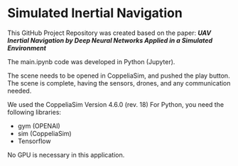 # Simulated Inertial Navigation

This GitHub Project Repository was created based on the paper: ***UAV Inertial Navigation by Deep Neural Networks Applied in a Simulated Environment***

 The main.ipynb code was developed in Python (Jupyter).
 
 The scene needs to be opened in CoppeliaSim, and pushed the play button.
 The scene is complete, having the sensors, drones, and any communication needed.

We used the CoppeliaSim Version 4.6.0 (rev. 18)
For Python, you need the following libraries:
 - gym (OPENAI)
 - sim (CoppeliaSim)
 - Tensorflow

No GPU is necessary in this application.
